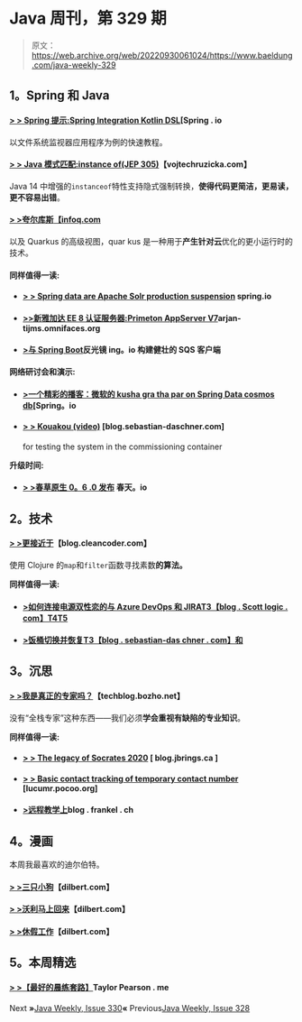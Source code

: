 # Java 周刊，第 329 期

> 原文：<https://web.archive.org/web/20220930061024/https://www.baeldung.com/java-weekly-329>

## 1。Spring 和 Java

#### [**> > Spring 提示:Spring Integration Kotlin DSL**](https://web.archive.org/web/20220627084537/https://spring.io/blog/2020/04/07/spring-tips-the-spring-integration-kotlin-dsl)[Spring . io

以文件系统监视器应用程序为例的快速教程。

#### [**> > Java 模式匹配:instance of(JEP 305)**](https://web.archive.org/web/20220627084537/https://www.vojtechruzicka.com/java-pattern-matching-instanceof/)【vojtechruzicka.com】

Java 14 中增强的`instanceof`特性支持隐式强制转换，**使得代码更简洁，更易读，更不容易出错**。

#### [**> >夸尔库斯**【infoq.com](https://web.archive.org/web/20220627084537/https://www.infoq.com/articles/getting-started-with-quarkus/?utm_campaign=infoq_content&utm_source=infoq&utm_medium=feed&utm_term=Java)

以及 Quarkus 的高级视图，quar kus 是一种用于**产生针对云**优化的更小运行时的技术。

#### 同样值得一读:

*   #### [**> > Spring data are Apache Solr production suspension**](https://web.archive.org/web/20220627084537/https://spring.io/blog/2020/04/07/spring-data-for-apache-solr-discontinued) spring.io

*   #### [**>>新雅加达 EE 8 认证服务器:Primeton AppServer V7**](https://web.archive.org/web/20220627084537/https://arjan-tijms.omnifaces.org/2020/04/new-jakarta-ee-8-certified-server.html)arjan-tijms.omnifaces.org

*   #### [**>与 Spring Boot**](https://web.archive.org/web/20220627084537/https://reflectoring.io/spring-robust-sqs-client/)反光镜 ing。io 构建健壮的 SQS 客户端

**网络研讨会和演示:**

*   #### [**>一个精彩的播客：微软的 kusha gra tha par on Spring Data cosmos db**](https://web.archive.org/web/20220627084537/https://spring.io/blog/2020/04/10/a-bootiful-podcast-microsoft-s-kushagra-thapar-on-spring-data-cosmosdb)[Spring。io

*   #### [**> > Kouakou (video)**](https://web.archive.org/web/20220627084537/https://blog.sebastian-daschner.com/entries/debugging-system-tests-containers-quarkus) [blog.sebastian-daschner.com]

    for testing the system in the commissioning container

**升级时间:**

*   #### [**> >春草原生 0。6 .0 发布**](https://web.archive.org/web/20220627084537/https://spring.io/blog/2020/04/09/spring-graal-native-0-6-0-released) 春天。io

## 2。技术

#### [**> >更接近于**](https://web.archive.org/web/20220627084537/http://blog.cleancoder.com/uncle-bob/2020/04/09/ALittleMoreClojure.html)【blog.cleancoder.com】

使用 Clojure 的`map`和`filter`函数寻找素数**的算法。**

**同样值得一读:**

*   #### [**>如何连接电源双性恋的与 Azure DevOps 和 JIRA**T3【blog . Scott logic . com】T4T5](https://web.archive.org/web/20220627084537/https://blog.scottlogic.com/2020/04/09/how-to-connect-power-bi-with-azure-devops-and-jira.html)

*   #### [**>饭桶切换并恢复**T3【blog . sebastian-das chner . com】和](https://web.archive.org/web/20220627084537/https://blog.sebastian-daschner.com/entries/git-switch-restore)

## 3。沉思

#### [**> >我是真正的专家吗？**](https://web.archive.org/web/20220627084537/https://techblog.bozho.net/am-i-a-real-expert/)【techblog.bozho.net】

没有“全栈专家”这种东西——我们必须**学会重视有缺陷的专业知识**。

**同样值得一读:**

*   #### [**> > The legacy of Socrates 2020**](https://web.archive.org/web/20220627084537/https://blog.jbrains.ca/permalink/q-and-a-at-legacy-of-socrates) [ blog.jbrings.ca ]

*   #### [**> > Basic contact tracking of temporary contact number**](https://web.archive.org/web/20220627084537/https://lucumr.pocoo.org/2020/4/9/tcn-contact-tracing/) [lucumr.pocoo.org]

*   #### [**>远程教学上**](https://web.archive.org/web/20220627084537/https://blog.frankel.ch/teaching-remotely/)blog . frankel . ch

## 4。漫画

本周我最喜欢的迪尔伯特。

#### [**> >三只小狗**](https://web.archive.org/web/20220627084537/https://dilbert.com/strip/2020-04-07)【dilbert.com】

#### [**> >沃利马上回来**](https://web.archive.org/web/20220627084537/https://dilbert.com/strip/2020-04-13)【dilbert.com】

#### [**> >休假工作**](https://web.archive.org/web/20220627084537/https://dilbert.com/strip/2020-04-14)【dilbert.com】

## 5。本周精选

#### [> >【最好的晨练套路】](https://web.archive.org/web/20220627084537/https://taylorpearson.me/morning/)Taylor Pearson . me

Next **»**[Java Weekly, Issue 330](/web/20220627084537/https://www.baeldung.com/java-weekly-330)**«** Previous[Java Weekly, Issue 328](/web/20220627084537/https://www.baeldung.com/java-weekly-328)